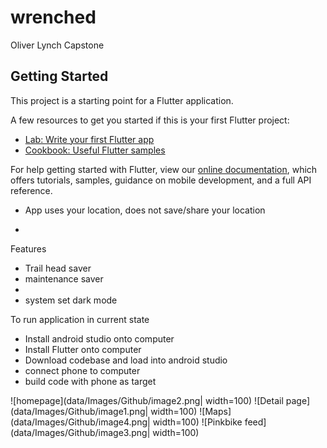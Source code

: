 # wrenched

Oliver Lynch Capstone

## Getting Started

This project is a starting point for a Flutter application.

A few resources to get you started if this is your first Flutter project:

- [Lab: Write your first Flutter app](https://flutter.dev/docs/get-started/codelab)
- [Cookbook: Useful Flutter samples](https://flutter.dev/docs/cookbook)

For help getting started with Flutter, view our
[online documentation](https://flutter.dev/docs), which offers tutorials,
samples, guidance on mobile development, and a full API reference.


- App uses your location, does not save/share your location


- 


Features
 - Trail head saver
 - maintenance saver
 -
 - system set dark mode


To run application in current state
- Install android studio onto computer
- Install Flutter onto computer
- Download codebase and load into android studio
- connect phone to computer
- build code with phone as target

![homepage](data/Images/Github/image2.png| width=100)
![Detail page](data/Images/Github/image1.png| width=100)
![Maps](data/Images/Github/image4.png| width=100)
![Pinkbike feed](data/Images/Github/image3.png| width=100)


